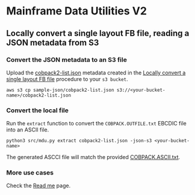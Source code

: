 # Mainframe Data Utilities V2

## Locally convert a single layout FB file, reading a JSON metadata from S3

### Convert the JSON metadata to an S3 file

Upload the [cobpack2-list.json](/sample-json/cobpack2-list.json) metadata created in the [Locally convert a single layout FB file](/docs/02-local-single-fb.md) procedure to your `s3 bucket`.

```
aws s3 cp sample-json/cobpack2-list.json s3://<your-bucket-name>/cobpack2-list.json
```

### Convert the local file

Run the `extract` function to convert the `COBPACK.OUTFILE.txt` EBCDIC file into an ASCII file.

```
python3 src/mdu.py extract cobpack2-list.json -json-s3 <your-bucket-name>
```

The generated ASCCI file will match the provided [COBPACK.ASCII.txt](/sample-data/COBPACK.ASCII.txt).

### More use cases

Check the [Read me](/docs/readme.md) page.
